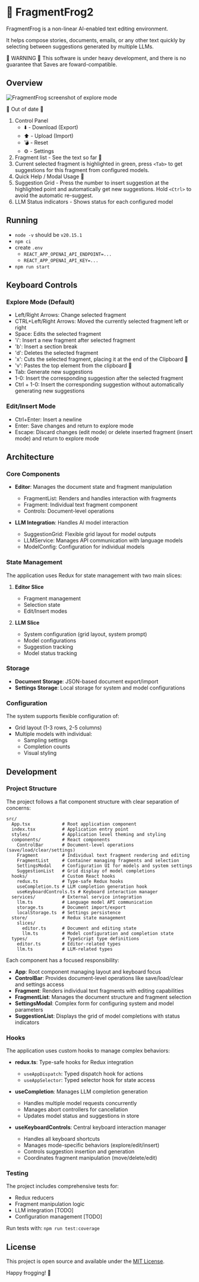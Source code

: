 # 🐸 FragmentFrog2

FragmentFrog is a non-linear AI-enabled text editing environment.

It helps compose stories, documents, emails, or any other text quickly by selecting between suggestions generated by multiple LLMs.


:construction: WARNING :construction: This software is under heavy development, and there is no guarantee that Saves are foward-compatible.

## Overview

![FragmentFrog screenshot of explore mode](ff2.png "FragmentFrog screenshot of explore mode")

:construction: Out of date :construction:

1. Control Panel
   - ⬇️ - Download (Export)
   - ⬆️ - Upload (Import)
   - 💣 - Reset
   - ⚙️ - Settings
2. Fragment list - See the text so far :construction:
3. Current selected fragment is highlighted in green, press `<Tab>` to get suggestions for this fragment from configured models.
5. Quick Help / Modal Usage :construction:
6. Suggestion Grid - Press the number to insert suggestion at the highlighted point and automatically get new suggestions. Hold `<Ctrl>` to avoid the automatic re-suggest.
7. LLM Status indicators - Shows status for each configured model

## Running

- `node -v` should be `v20.15.1`
- `npm ci`
- create `.env`
    - `REACT_APP_OPENAI_API_ENDPOINT=...`
    - `REACT_APP_OPENAI_API_KEY=...`
- `npm run start`


## Keyboard Controls

### Explore Mode (Default)
- Left/Right Arrows: Change selected fragment
- CTRL+Left/Right Arrows: Moved the currently selected fragment left or right
- Space: Edits the selected fragment
- 'i': Insert a new fragment after selected fragment
- 'b': Insert a section break
- 'd': Deletes the selected fragment
- 'x': Cuts the selected fragment, placing it at the end of the Clipboard :construction:
- 'v': Pastes the top element from the clipboard :construction:
- Tab: Generate new suggestions
- 1-0: Insert the corresponding suggestion after the selected fragment
- Ctrl + 1-0: Insert the corresponding suggestion without automatically generating new suggestions

### Edit/Insert Mode
- Ctrl+Enter: Insert a newline
- Enter: Save changes and return to explore mode
- Escape: Discard changes (edit mode) or delete inserted fragment (insert mode) and return to explore mode

## Architecture

### Core Components

- **Editor**: Manages the document state and fragment manipulation
  - FragmentList: Renders and handles interaction with fragments
  - Fragment: Individual text fragment component
  - Controls: Document-level operations

- **LLM Integration**: Handles AI model interaction
  - SuggestionGrid: Flexible grid layout for model outputs
  - LLMService: Manages API communication with language models
  - ModelConfig: Configuration for individual models

### State Management

The application uses Redux for state management with two main slices:

1. **Editor Slice**
   - Fragment management
   - Selection state
   - Edit/Insert modes
   
2. **LLM Slice**
   - System configuration (grid layout, system prompt)
   - Model configurations
   - Suggestion tracking
   - Model status tracking

### Storage

- **Document Storage**: JSON-based document export/import
- **Settings Storage**: Local storage for system and model configurations

### Configuration

The system supports flexible configuration of:
- Grid layout (1-3 rows, 2-5 columns)
- Multiple models with individual:
  - Sampling settings
  - Completion counts
  - Visual styling

## Development

### Project Structure

The project follows a flat component structure with clear separation of concerns:

```
src/
  App.tsx            # Root application component
  index.tsx          # Application entry point
  styles/            # Application level theming and styling
  components/        # React components
    ControlBar       # Document-level operations (save/load/clear/settings)
    Fragment         # Individual text fragment rendering and editing
    FragmentList     # Container managing fragments and selection
    SettingsModal    # Configuration UI for models and system settings
    SuggestionList   # Grid display of model completions
  hooks/             # Custom React hooks
    redux.ts         # Type-safe Redux hooks
    useCompletion.ts # LLM completion generation hook
    useKeyboardControls.ts # Keyboard interaction manager
  services/          # External service integration
    llm.ts           # Language model API communication
    storage.ts       # Document import/export
    localStorage.ts  # Settings persistence
  store/             # Redux state management
    slices/
      editor.ts      # Document and editing state
      llm.ts         # Model configuration and completion state
  types/             # TypeScript type definitions
    editor.ts        # Editor-related types
    llm.ts           # LLM-related types
```

Each component has a focused responsibility:
- **App**: Root component managing layout and keyboard focus
- **ControlBar**: Provides document-level operations like save/load/clear and settings access
- **Fragment**: Renders individual text fragments with editing capabilities
- **FragmentList**: Manages the document structure and fragment selection
- **SettingsModal**: Complex form for configuring system and model parameters
- **SuggestionList**: Displays the grid of model completions with status indicators

### Hooks
The application uses custom hooks to manage complex behaviors:

- **redux.ts**: Type-safe hooks for Redux integration
  - `useAppDispatch`: Typed dispatch hook for actions
  - `useAppSelector`: Typed selector hook for state access

- **useCompletion**: Manages LLM completion generation
  - Handles multiple model requests concurrently
  - Manages abort controllers for cancellation
  - Updates model status and suggestions in store

- **useKeyboardControls**: Central keyboard interaction manager
  - Handles all keyboard shortcuts
  - Manages mode-specific behaviors (explore/edit/insert)
  - Controls suggestion insertion and generation
  - Coordinates fragment manipulation (move/delete/edit)

### Testing

The project includes comprehensive tests for:
- Redux reducers
- Fragment manipulation logic
- LLM integration [TODO]
- Configuration management [TODO]

Run tests with: `npm run test:coverage`

## License

This project is open source and available under the [MIT License](LICENSE).

Happy frogging! 🐸
